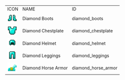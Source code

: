 <table>
	<tablebody>
		<tr>
			<td>ICON</td>
			<td>NAME</td>
			<td>ID</td>
		</tr>
		<tr>
			<td><img src="../../mc_icon/combat/diamond_boots.png"></td>
			<td>Diamond Boots</td>
			<td>diamond_boots</td>
		</tr>
		<tr>
			<td><img src="../../mc_icon/combat/diamond_chestplate.png"></td>
			<td>Diamond Chestplate</td>
			<td>diamond_chestplate</td>
		</tr>
		<tr>
			<td><img src="../../mc_icon/combat/diamond_helmet.png"></td>
			<td>Diamond Helmet</td>
			<td>diamond_helmet</td>
		</tr>
		<tr>
			<td><img src="../../mc_icon/combat/diamond_leggings.png"></td>
			<td>Diamond Leggings</td>
			<td>diamond_leggings</td>
		</tr>
		<tr>
			<td><img src="../../mc_icon/misc/horse_armor/diamond_horse_armor.png"></td>
			<td>Diamond Horse Armor</td>
			<td>diamond_horse_armor</td>
		</tr>
	</tablebody>
</table>